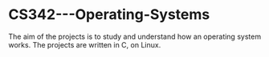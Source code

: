 # CS342---Operating-Systems
The aim of the projects is to study and understand how an operating system works.
The projects are written in C, on Linux.

